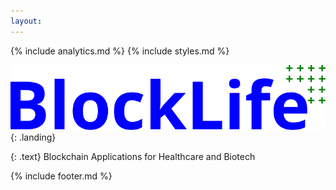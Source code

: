 ```yaml
---
layout:
---
```

{% include analytics.md %}
{% include styles.md %}

![BlockLife](/get/img/blocklife.svg){: .landing}

{: .text}
Blockchain Applications for Healthcare and Biotech

{% include footer.md %}
